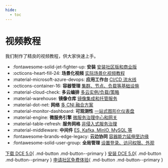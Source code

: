 ```yaml
---
hide:
  - toc
---
```


# 视频教程

我们制作了精良的视频教程，供大家快速上手。

<div class="grid cards" markdown>

- :fontawesome-solid-jet-fighter-up: **安装** [安装社区版和商业版](install.md)
- :octicons-heart-fill-24: **场景化视频** [实际场景化视频教程](use-cases.md)
- :material-microsoft-azure-devops: **应用工作台** [CI/CD 流水线](amamba.md)
- :octicons-container-16: **容器管理** [集群、节点、负载等基础设施](kpanda.md)
- :material-cloud-check: **多云编排** [多云实例/负载/策略](kairship.md)
- :material-warehouse: **镜像仓库** [镜像集成和托管服务](kangaroo.md)
- :material-dot-net: **网络** [多 CNI 融合方案](network.md)
- :material-monitor-dashboard: **可观测性** [一站式图形化仪表盘](insight.md)
- :material-engine: **微服务引擎** [微服务治理中心和网关](skoala.md)
- :material-table-refresh: **服务网格** [非侵入式服务治理](mspider.md)
- :material-middleware: **中间件** [ES, Kafka, MinIO, MySQL 等](mcamel.md)
- :fontawesome-brands-edge-legacy: **云边协同** [容器能力延伸至边缘](kant.md)
- :fontawesome-solid-user-group: **全局管理** [设置登录、访问权限、外观](ghippo.md)

</div>

[下载 DCE 5.0](../download/index.md){ .md-button .md-button--primary }
[安装 DCE 5.0](../install/index.md){ .md-button .md-button--primary }
[申请社区免费体验](../dce/license0.md){ .md-button .md-button--primary }
